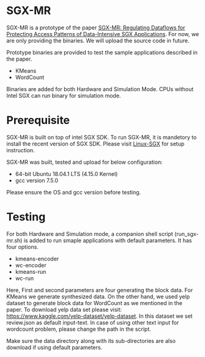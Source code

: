 # SGX-MR
SGX-MR is a prototype of the paper [SGX-MR: Regulating Dataflows for Protecting Access Patterns of Data-Intensive SGX Applications](https://arxiv.org/abs/2009.03518). For now, we are only providing the binaries. We will upload the source code in future.

Prototype binaries are provided to test the sample applications described in the paper. 
* KMeans
* WordCount

Binaries are added for both Hardware and Simulation Mode. CPUs without Intel SGX can run binary for simulation mode. 

# Prerequisite
SGX-MR is built on top of intel SGX SDK. To run SGX-MR, it is mandetory to install the recent version of SGX SDK. Please visit [Linux-SGX](https://github.com/intel/linux-sgx) for setup instruction.

SGX-MR was built, tested and upload for below configuration:
* 64-bit Ubuntu 18.04.1 LTS (4.15.0 Kernel)
* gcc version 7.5.0

Please ensure the OS and gcc version before testing.

# Testing
For both Hardware and Simulation mode, a companion shell script (run_sgx-mr.sh) is added to run smaple applications with default parameters. It has four options.
* kmeans-encoder
* wc-encoder
* kmeans-run
* wc-run

Here, First and second parameters are four generating the block data. For KMeans we generate synthesized data. On the other hand, we used yelp dataset to generate block data for WordCount as we mentioned in the paper. To download yelp data set please visit: https://www.kaggle.com/yelp-dataset/yelp-dataset. In this dataset we set review.json as default input-text. In case of using other text input for wordcount problem, please change the path in the script.

Make sure the data directory along with its sub-directories are also download if using default parameters.
